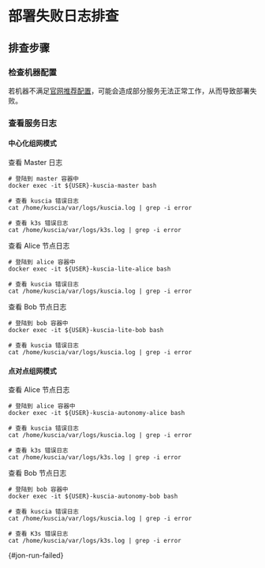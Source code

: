 # 部署失败日志排查

## 排查步骤

### 检查机器配置

若机器不满足[官网推荐配置](https://www.secretflow.org.cn/docs/kuscia/latest/zh-Hans/getting_started/quickstart_cn#id2)，可能会造成部分服务无法正常工作，从而导致部署失败。

### 查看服务日志

#### 中心化组网模式

查看 Master 日志

```shell
# 登陆到 master 容器中
docker exec -it ${USER}-kuscia-master bash

# 查看 kuscia 错误日志
cat /home/kuscia/var/logs/kuscia.log | grep -i error

# 查看 k3s 错误日志
cat /home/kuscia/var/logs/k3s.log | grep -i error
```

查看 Alice 节点日志

```shell
# 登陆到 alice 容器中
docker exec -it ${USER}-kuscia-lite-alice bash

# 查看 kuscia 错误日志
cat /home/kuscia/var/logs/kuscia.log | grep -i error
```

查看 Bob 节点日志

```shell
# 登陆到 bob 容器中
docker exec -it ${USER}-kuscia-lite-bob bash

# 查看 kuscia 错误日志
cat /home/kuscia/var/logs/kuscia.log | grep -i error
```

#### 点对点组网模式

查看 Alice 节点日志

```shell
# 登陆到 alice 容器中
docker exec -it ${USER}-kuscia-autonomy-alice bash

# 查看 kuscia 错误日志
cat /home/kuscia/var/logs/kuscia.log | grep -i error

# 查看 k3s 错误日志
cat /home/kuscia/var/logs/k3s.log | grep -i error
```

查看 Bob 节点日志

```shell
# 登陆到 bob 容器中
docker exec -it ${USER}-kuscia-autonomy-bob bash

# 查看 kuscia 错误日志
cat /home/kuscia/var/logs/kuscia.log | grep -i error

# 查看 K3s 错误日志
cat /home/kuscia/var/logs/k3s.log | grep -i error
```

{#jon-run-failed}

